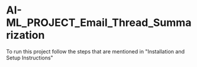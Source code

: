# AI-ML_PROJECT_Email_Thread_Summarization

To run this project follow the steps that are mentioned in "Installation and Setup Instructions"
